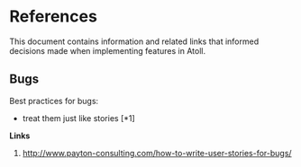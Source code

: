 References
==========

This document contains information and related links that informed decisions
made when implementing features in Atoll.

Bugs
----

Best practices for bugs:
- treat them just like stories [*1]

**Links**
1. http://www.payton-consulting.com/how-to-write-user-stories-for-bugs/
